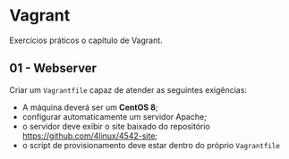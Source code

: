 # Vagrant

Exercícios práticos o capítulo de Vagrant.

## 01 - Webserver

Criar um `Vagrantfile` capaz de atender as seguintes exigências:

- A máquina deverá ser um **CentOS 8**;
- configurar automaticamente um servidor Apache;
- o servidor deve exibir o site baixado do repositório https://github.com/4linux/4542-site;
- o script de provisionamento deve estar dentro do próprio `Vagrantfile`
